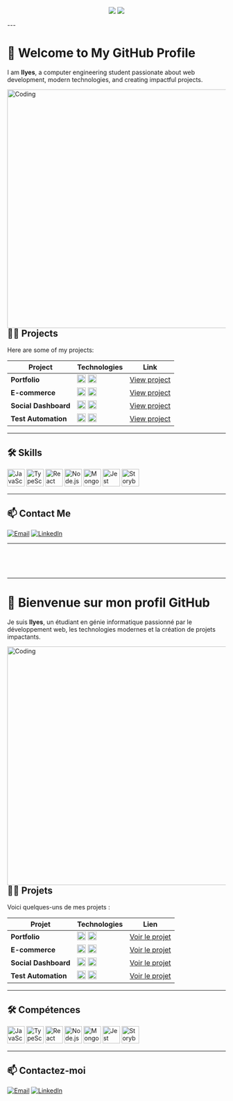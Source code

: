 <div align="center">
  
[<img src="https://img.shields.io/badge/-English-blue?style=for-the-badge">](#-welcome-to-my-github-profile)                                     [<img src="https://img.shields.io/badge/-Français-green?style=for-the-badge">](#-bienvenue-sur-mon-profil-github)

</div>
---



# 👋 Welcome to My GitHub Profile

I am **Ilyes**, a computer engineering student passionate about web development, modern technologies, and creating impactful projects.

<img align="right" alt="Coding" width="550" src="https://camo.githubusercontent.com/87af9a9fec730c94fc8b08eb21fa5ef6ab7831a67ba17bf8cc76696f6e4be1ef/68747470733a2f2f63646e2e6472696262626c652e636f6d2f75736572732f313138373833362f73637265656e73686f74732f363533393432392f70726f6772616d65722e676966">

---

## 👨‍💻 Projects

Here are some of my projects:

| Project      | Technologies                          | Link                                                                                      |
|--------------|-------------------------------------------------|-------------------------------------------------------------------------------------------|
| **Portfolio** | <img src="https://cdn.jsdelivr.net/gh/devicons/devicon/icons/react/react-original.svg" height="20" alt="React logo" /> <img src="https://cdn.jsdelivr.net/gh/devicons/devicon/icons/javascript/javascript-original.svg" height="20" alt="JavaScript logo" /> | [View project](https://github.com/tonnom/portfolio) |
| **E-commerce** | <img src="https://cdn.jsdelivr.net/gh/devicons/devicon/icons/nodejs/nodejs-original.svg" height="20" alt="Node.js logo" /> <img src="https://cdn.jsdelivr.net/gh/devicons/devicon/icons/mongodb/mongodb-original.svg" height="20" alt="MongoDB logo" /> | [View project](https://github.com/tonnom/ecommerce) |
| **Social Dashboard** | <img src="https://cdn.jsdelivr.net/gh/devicons/devicon/icons/redux/redux-original.svg" height="20" alt="Redux logo" /> <img src="https://cdn.jsdelivr.net/gh/devicons/devicon/icons/react/react-original.svg" height="20" alt="React logo" /> | [View project](https://github.com/tonnom/social-dashboard) |
| **Test Automation** | <img src="https://cdn.jsdelivr.net/gh/devicons/devicon/icons/jest/jest-plain.svg" height="20" alt="Jest logo" /> <img src="https://cdn.jsdelivr.net/gh/devicons/devicon/icons/storybook/storybook-original.svg" height="20" alt="Storybook logo" /> | [View project](https://github.com/tonnom/test-automation) |

---

## 🛠️ Skills

<div align="left">
  <img src="https://cdn.jsdelivr.net/gh/devicons/devicon/icons/javascript/javascript-original.svg" height="40" alt="JavaScript logo" />
  <img src="https://cdn.jsdelivr.net/gh/devicons/devicon/icons/typescript/typescript-original.svg" height="40" alt="TypeScript logo" />
  <img src="https://cdn.jsdelivr.net/gh/devicons/devicon/icons/react/react-original.svg" height="40" alt="React logo" />
  <img src="https://cdn.jsdelivr.net/gh/devicons/devicon/icons/nodejs/nodejs-original.svg" height="40" alt="Node.js logo" />
  <img src="https://cdn.jsdelivr.net/gh/devicons/devicon/icons/mongodb/mongodb-original.svg" height="40" alt="MongoDB logo" />
  <img src="https://cdn.jsdelivr.net/gh/devicons/devicon/icons/jest/jest-plain.svg" height="40" alt="Jest logo" />
  <img src="https://cdn.jsdelivr.net/gh/devicons/devicon/icons/storybook/storybook-original.svg" height="40" alt="Storybook logo" />
</div>

---

## 📫 Contact Me

<div align="left">

[![Email](https://img.shields.io/badge/-Email-D14836?style=for-the-badge&logo=gmail&logoColor=white)](mailto:jamoussi.mail@gmail.com)
[![LinkedIn](https://img.shields.io/badge/-LinkedIn-0077B5?style=for-the-badge&logo=linkedin&logoColor=white)](https://www.linkedin.com/in/ilyes-jamoussi-b4aa94251/)

</div>

---

<br><br><br>

---

# 👋 Bienvenue sur mon profil GitHub

Je suis **Ilyes**, un étudiant en génie informatique passionné par le développement web, les technologies modernes et la création de projets impactants.

<img align="right" alt="Coding" width="550" src="https://camo.githubusercontent.com/87af9a9fec730c94fc8b08eb21fa5ef6ab7831a67ba17bf8cc76696f6e4be1ef/68747470733a2f2f63646e2e6472696262626c652e636f6d2f75736572732f313138373833362f73637265656e73686f74732f363533393432392f70726f6772616d65722e676966">

---

## 👨‍💻 Projets

Voici quelques-uns de mes projets :

| Projet       | Technologies                          | Lien                                                                                      |
|--------------|-------------------------------------------------|-------------------------------------------------------------------------------------------|
| **Portfolio** | <img src="https://cdn.jsdelivr.net/gh/devicons/devicon/icons/react/react-original.svg" height="20" alt="React logo" /> <img src="https://cdn.jsdelivr.net/gh/devicons/devicon/icons/javascript/javascript-original.svg" height="20" alt="JavaScript logo" /> | [Voir le projet](https://github.com/tonnom/portfolio) |
| **E-commerce** | <img src="https://cdn.jsdelivr.net/gh/devicons/devicon/icons/nodejs/nodejs-original.svg" height="20" alt="Node.js logo" /> <img src="https://cdn.jsdelivr.net/gh/devicons/devicon/icons/mongodb/mongodb-original.svg" height="20" alt="MongoDB logo" /> | [Voir le projet](https://github.com/tonnom/ecommerce) |
| **Social Dashboard** | <img src="https://cdn.jsdelivr.net/gh/devicons/devicon/icons/redux/redux-original.svg" height="20" alt="Redux logo" /> <img src="https://cdn.jsdelivr.net/gh/devicons/devicon/icons/react/react-original.svg" height="20" alt="React logo" /> | [Voir le projet](https://github.com/tonnom/social-dashboard) |
| **Test Automation** | <img src="https://cdn.jsdelivr.net/gh/devicons/devicon/icons/jest/jest-plain.svg" height="20" alt="Jest logo" /> <img src="https://cdn.jsdelivr.net/gh/devicons/devicon/icons/storybook/storybook-original.svg" height="20" alt="Storybook logo" /> | [Voir le projet](https://github.com/tonnom/test-automation) |

---

## 🛠️ Compétences

<div align="left">
  <img src="https://cdn.jsdelivr.net/gh/devicons/devicon/icons/javascript/javascript-original.svg" height="40" alt="JavaScript logo" />
  <img src="https://cdn.jsdelivr.net/gh/devicons/devicon/icons/typescript/typescript-original.svg" height="40" alt="TypeScript logo" />
  <img src="https://cdn.jsdelivr.net/gh/devicons/devicon/icons/react/react-original.svg" height="40" alt="React logo" />
  <img src="https://cdn.jsdelivr.net/gh/devicons/devicon/icons/nodejs/nodejs-original.svg" height="40" alt="Node.js logo" />
  <img src="https://cdn.jsdelivr.net/gh/devicons/devicon/icons/mongodb/mongodb-original.svg" height="40" alt="MongoDB logo" />
  <img src="https://cdn.jsdelivr.net/gh/devicons/devicon/icons/jest/jest-plain.svg" height="40" alt="Jest logo" />
  <img src="https://cdn.jsdelivr.net/gh/devicons/devicon/icons/storybook/storybook-original.svg" height="40" alt="Storybook logo" />
</div>

---

## 📫 Contactez-moi

<div align="left">

[![Email](https://img.shields.io/badge/-Email-D14836?style=for-the-badge&logo=gmail&logoColor=white)](mailto:jamoussi.mail@gmail.com)
[![LinkedIn](https://img.shields.io/badge/-LinkedIn-0077B5?style=for-the-badge&logo=linkedin&logoColor=white)](https://www.linkedin.com/in/ilyes-jamoussi-b4aa94251/)

</div>
